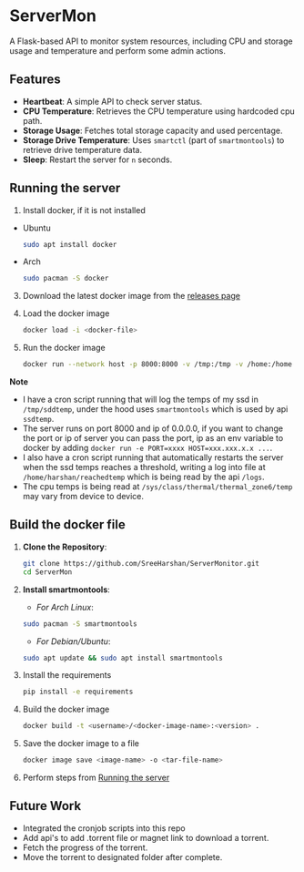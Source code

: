# ServerMon

A Flask-based API to monitor system resources, including CPU and storage usage and temperature and perform some admin actions.


## Features
- **Heartbeat**: A simple API to check server status.
- **CPU Temperature**: Retrieves the CPU temperature using hardcoded cpu path.
- **Storage Usage**: Fetches total storage capacity and used percentage.
- **Storage Drive Temperature**: Uses `smartctl` (part of `smartmontools`) to retrieve drive temperature data.
- **Sleep**: Restart the server for `n` seconds.

## Running the server
1. Install docker, if it is not installed
* Ubuntu
    ```bash
    sudo apt install docker
    ```
* Arch
    ```bash
    sudo pacman -S docker
    ```

3. Download the latest docker image from the [releases page](https://github.com/SreeHarshan/ServerMonitor/releases/)

4. Load the docker image
    ```bash
    docker load -i <docker-file>
    ```

5. Run the docker image
    ```bash
    docker run --network host -p 8000:8000 -v /tmp:/tmp -v /home:/home <docker-image-name>
    ```

**Note**
- I have a cron script running that will log the temps of my ssd in `/tmp/sddtemp`, under the hood uses `smartmontools` which is used by api `ssdtemp`.
- The server runs on port 8000 and ip of 0.0.0.0, if you want to change the port or ip of server you can pass the port, ip as an env variable to docker by adding `docker run -e PORT=xxxx HOST=xxx.xxx.x.x ...`.
- I also have a cron script running that automatically restarts the server when the ssd temps reaches a threshold, writing a log into file at `/home/harshan/reachedtemp` which is being read by the api `/logs`.
- The cpu temps is being read at `/sys/class/thermal/thermal_zone6/temp` may vary from device to device.

## Build the docker file 

1. **Clone the Repository**:

    ```bash
    git clone https://github.com/SreeHarshan/ServerMonitor.git
    cd ServerMon
    ```
2. **Install smartmontools**:

    - *For Arch Linux*:

    ```bash
    sudo pacman -S smartmontools
    ```
    - *For Debian/Ubuntu*:

    ```bash
    sudo apt update && sudo apt install smartmontools
    ```
   
3. Install the requirements
    ```bash
    pip install -e requirements
    ```

4. Build the docker image 
    ```bash
    docker build -t <username>/<docker-image-name>:<version> .
    ```
5. Save the docker image to a file
   ```bash
   docker image save <image-name> -o <tar-file-name>
   ```

6. Perform steps from [Running the server](https://github.com/SreeHarshan/ServerMonitor/edit/main/README.md#running-the-server)

## Future Work
* Integrated the cronjob scripts into this repo
* Add api's to add .torrent file or magnet link to download a torrent.
* Fetch the progress of the torrent.
* Move the torrent to designated folder after complete.
